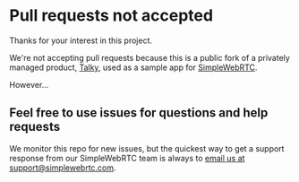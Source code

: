 # Pull requests not accepted

Thanks for your interest in this project. 

We're not accepting pull requests because this is a public fork of a privately managed product, [Talky](https://talky.io), used as a sample app for [SimpleWebRTC](https://simplewebrtc.com).

However...

## Feel free to use issues for questions and help requests

We monitor this repo for new issues, but the quickest way to get a support response from our SimpleWebRTC team is always to [email us at support@simplewebrtc.com](mailto:support@simplewebrtc.com).
